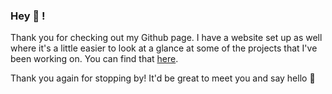 ### Hey 👋 !

Thank you for checking out my Github page. I have a website set up as well where it's a little easier to look at a glance at some of the projects that I've been working on. You can find that [here](https://jt5301.github.io/).

Thank you again for stopping by! It'd be great to meet you and say hello 🌱
<!--
**jt5301/jt5301** is a ✨ _special_ ✨ repository because its `README.md` (this file) appears on your GitHub profile.

Here are some ideas to get you started:

- 🔭 I’m currently working on ...
- 🌱 I’m currently learning ...
- 👯 I’m looking to collaborate on ...
- 🤔 I’m looking for help with ...
- 💬 Ask me about ...
- 📫 How to reach me: ...
- 😄 Pronouns: ...
- ⚡ Fun fact: ...
-->
